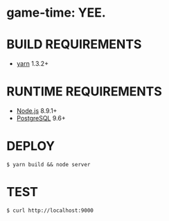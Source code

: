 # game-time: YEE.

# BUILD REQUIREMENTS

* [yarn](https://yarnpkg.com/en/) 1.3.2+

# RUNTIME REQUIREMENTS

* [Node.js](https://nodejs.org/en/) 8.9.1+
* [PostgreSQL](https://www.postgresql.org/) 9.6+

# DEPLOY

```console
$ yarn build && node server
```

# TEST

```console
$ curl http://localhost:9000
```
